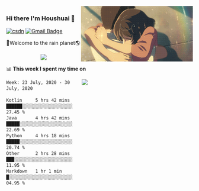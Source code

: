 <img  align='right' height="150" src="https://github.com/LikeRainDay/LikeRainDay/blob/master/pic/img_rain_1.gif?raw=true">



### Hi there I'm Houshuai :lemon:

[![csdn](https://img.shields.io/badge/-csdn-c14438?style=flat-square&logo=c&logoColor=white)](https://blog.csdn.net/qq_15807167)
[![Gmail Badge](https://img.shields.io/badge/-gmail-c14438?style=flat-square&logo=Gmail&logoColor=white&link=mailto:houshuai0816@gmail.com)](mailto:houshuai0816@gmail.com)

🚀Welcome to the rain planet🌎

<center>
<img align='center'  src="https://source.unsplash.com/random/1200x600">
</center>

📊 **This week I spent my time on**

<img align='right'   width="300" src="https://github-readme-stats.vercel.app/api?username=LikeRainDay&show_icons=true&title_color=fff&icon_color=79ff97&text_color=9f9f9f&bg_color=151515">

<!--START_SECTION:waka-->
```text
Week: 23 July, 2020 - 30 July, 2020

Kotlin     5 hrs 42 mins   ██████░░░░░░░░░░░░░░░░░░░   27.45 % 
Java       4 hrs 42 mins   █████░░░░░░░░░░░░░░░░░░░░   22.69 % 
Python     4 hrs 18 mins   █████░░░░░░░░░░░░░░░░░░░░   20.74 % 
Other      2 hrs 28 mins   ███░░░░░░░░░░░░░░░░░░░░░░   11.95 % 
Markdown   1 hr 1 min      █░░░░░░░░░░░░░░░░░░░░░░░░   04.95 %
```
<!--END_SECTION:waka-->
